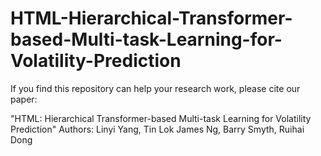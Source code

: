 # HTML-Hierarchical-Transformer-based-Multi-task-Learning-for-Volatility-Prediction


If you find this repository can help your research work, please cite our paper:

"HTML: Hierarchical Transformer-based Multi-task Learning for Volatility Prediction"
Authors: Linyi Yang, Tin Lok James Ng, Barry Smyth, Ruihai Dong
